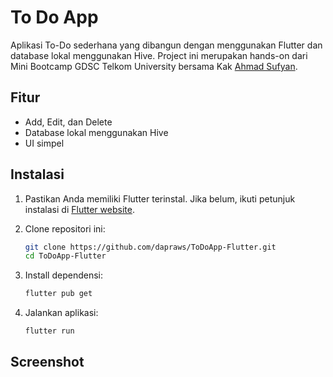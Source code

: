 # To Do App

Aplikasi To-Do sederhana yang dibangun dengan menggunakan Flutter dan database lokal menggunakan Hive.
Project ini merupakan hands-on dari Mini Bootcamp GDSC Telkom University bersama Kak [Ahmad Sufyan](https://github.com/ahmadsufyan455).

## Fitur

- Add, Edit, dan Delete
- Database lokal menggunakan Hive
- UI simpel

## Instalasi

1. Pastikan Anda memiliki Flutter terinstal. Jika belum, ikuti petunjuk instalasi di [Flutter website](https://flutter.dev/docs/get-started/install).
2. Clone repositori ini:

   ```bash
   git clone https://github.com/dapraws/ToDoApp-Flutter.git
   cd ToDoApp-Flutter
   ```

3. Install dependensi:

   ```bash
   flutter pub get
   ```

4. Jalankan aplikasi:

   ```bash
   flutter run
   ```

## Screenshot
